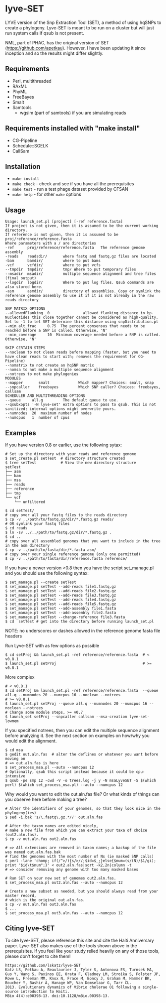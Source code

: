 lyve-SET
========

LYVE version of the Snp Extraction Tool (SET), a method of using hqSNPs to create a phylogeny.  Lyve-SET is meant to be run on a cluster but will just run system calls if qsub is not present.

NML, part of PHAC, has the original version of SET (https://github.com/apetkau).  However, I have been updating it since inception and so the results might differ slightly.

Requirements
------------
* Perl, multithreaded
* RAxML
* PhyML
* FreeBayes
* Smalt
* Samtools
  * wgsim (part of samtools) if you are simulating reads

Requirements installed with "make install"
------------
* CG-Pipeline
* Schedule::SGELK
* CallSam 

Installation
------------
* `make install`
* `make check` - check and see if you have all the prerequisites
* `make test` - run a test phage dataset provided by CFSAN
* `make help` - for other `make` options

Usage
-----
    Usage: launch_set.pl [project] [-ref reference.fasta]
    If project is not given, then it is assumed to be the current working directory.
    If reference is not given, then it is assumed to be proj/reference/reference.fasta
    Where parameters with a / are directories
    -ref      proj/reference/reference.fasta   The reference genome assembly
    -reads    readsdir/       where fastq and fastq.gz files are located
    -bam      bamdir/         where to put bams
    -vcf      vcfdir/         where to put vcfs
    --tmpdir  tmpdir/         tmp/ Where to put temporary files
    --msadir  msadir/         multiple sequence alignment and tree files (final output)
    --logdir  logdir/         Where to put log files. Qsub commands are also stored here.
    -asm      asmdir/         directory of assemblies. Copy or symlink the reference genome assembly to use it if it is not already in the raw reads directory

    SNP MATRIX OPTIONS
    --allowedFlanking  0               allowed flanking distance in bp. Nucleotides this close together cannot be considered as high-quality.  Set to -1 to let SET determine this distance using snpDistribution.pl
    --min_alt_frac     0.75  The percent consensus that needs to be reached before a SNP is called. Otherwise, 'N'
    --min_coverage     10  Minimum coverage needed before a SNP is called. Otherwise, 'N'

    SKIP CERTAIN STEPS
    --noclean to not clean reads before mapping (faster, but you need to have clean reads to start with; removes the requirement for CG-Pipeline)
    --nomatrix to not create an hqSNP matrix
    --nomsa to not make a multiple sequence alignment
    --notrees to not make phylogenies
    MODULES
    --mapper       smalt             Which mapper? Choices: smalt, snap
    --snpcaller    freebayes         Which SNP caller? Choices: freebayes, callsam
    SCHEDULER AND MULTITHREADING OPTIONS
    --queue     all.q         The default queue to use.
    --qsubxopts '-N lyve-set' extra options to pass to qsub. This is not sanitized; internal options might overwrite yours.
    --numnodes  20  maximum number of nodes
    --numcpus   1  number of cpus




Examples
------
If you have version 0.8 or earlier, use the following sytax:

    # Set up the directory with your reads and reference genome
    $ set_create.pl setTest  # directory structure created
    $ tree setTest           # View the new directory structure
    setTest
    ├── asm
    ├── bam
    ├── msa
    ├── reads
    ├── reference
    ├── tmp
    └── vcf
        └── unfiltered

    $ cd setTest/            
    # copy over all your fastq files to the reads directory
    $ cp -v ../path/to/fastq.gz/dir/*.fastq.gz reads/     
    # OR symlink your fastq files
    $ cd reads
    $ ln -sv ../../path/to/fastq.gz/dir/*.fastq.gz .
    $ cd ..
    # copy over all assembled genomes that you want to include in the tree in the asm directory
    $ cp -v ../path/to/fasta/dir/*.fasta asm/                 
    # copy over your single reference genome (only one permitted)
    $ cp -v ../path/to/fasta/dir/reference.fasta reference/  

If you have a newer version >0.8 then you have the script set_manage.pl and you should use the following syntax:
    
    $ set_manage.pl --create setTest
    $ set_manage.pl setTest --add-reads file1.fastq.gz
    $ set_manage.pl setTest --add-reads file2.fastq.gz
    $ set_manage.pl setTest --add-reads file3.fastq.gz
    $ set_manage.pl setTest --add-reads file4.fastq.gz
    $ set_manage.pl setTest --add-reads file5.fastq.gz
    $ set_manage.pl setTest --add-assembly file1.fasta
    $ set_manage.pl setTest --add-assembly file2.fasta
    $ set_manage.pl setTest --change-reference file3.fasta
    $ cd  setTest # get into the directory before running launch_set.pl

NOTE: no underscores or dashes allowed in the reference genome fasta file headers
    
Run Lyve-SET with as few options as possible

    $ cd setProj && launch_set.pl -ref reference/reference.fasta  # < v0.8.1
    $ launch_set.pl setProj                                       # >= v0.8.1

More complex

    # < v0.8.1
    $ cd setProj && launch_set.pl -ref reference/reference.fasta  --queue all.q --numnodes 20 --numcpus 16 --noclean --notrees
    # >= v0.8.1
    $ launch_set.pl setProj --queue all.q --numnodes 20 --numcpus 16 --noclean --notrees
    # Change some module steps, >= v0.7
    $ launch_set setProj --snpcaller callsam --msa-creation lyve-set-lowmem
    
If you specified notrees, then you can edit the multiple sequence alignment before analyzing it. See the next section on examples on how/why you would edit the alignment.

    $ cd msa
    $ gedit out.aln.fas  # alter the deflines or whatever you want before moving on
    # => out.aln.fas is here
    $ set_process_msa.pl --auto --numcpus 12
    # Optionally, qsub this script instead because it could be cpu-intensive
    $ qsub -pe smp 12 -cwd -V -o trees.log -j y -N msaLyveSET -S $(which perl) $(which set_process_msa.pl) --auto --numcpus 12

Why would you want to edit the out.aln.fas file?  Or what kinds of things can you observe here before making a tree?
    
    # Alter the identifiers of your genomes, so that they look nice in the phylogeny(ies)
    $ sed -i.bak 's/\.fastq\.gz.*//' out.aln.fas

    # After the taxon names are edited nicely,
    # make a new file from which you can extract your taxa of choice (out2.aln.fas).
    $ cp -v out.aln.fas out2.aln.fas

    # => All extensions are removed in taxon names; a backup of the file was named out.aln.fas.bak
    # find the genomes with the most number of Ns (ie masked SNP calls)
    $ perl -lane 'chomp; if(/^>/){s/>//;$id=$_;}else{$num=(s/(N)/$1/gi); print "$id\t$num";}' < out2.aln.fas|sort -k2,2n|column -t
    # => consider removing any genome with too many masked bases

    # Run SET on your new set of genomes out2.aln.fas.
    $ set_process_msa.pl out2.aln.fas --auto --numcpus 12
    
    # Create a new subset as needed, but you should always read from your master record,
    # which is the original out.aln.fas.
    $ cp -v out.aln.fas out3.aln.fas
    $ ...
    $ set_process_msa.pl out3.aln.fas --auto --numcpus 12

Citing lyve-SET
-----
To cite lyve-SET, please reference this site and cite the Haiti Anniversary paper. Lyve-SET also makes use of the tools shown above in the prerequisites.  If you feel like your study relied heavily on any of those tools, please don't forget to cite them!
    
    https://github.com/lskatz/lyve-SET
    Katz LS, Petkau A, Beaulaurier J, Tyler S, Antonova ES, Turnsek MA, Guo Y, Wang S, Paxinos EE, Orata F, Gladney LM, Stroika S, Folster JP, Rowe L, Freeman MM, Knox N, Frace M, Boncy J, Graham M, Hammer BK, Boucher Y, Bashir A, Hanage WP, Van Domselaar G, Tarr CL. 
    2013. Evolutionary dynamics of Vibrio cholerae O1 following a single-source introduction to Haiti. 
    MBio 4(4):e00398-13. doi:10.1128/mBio.00398-13.
